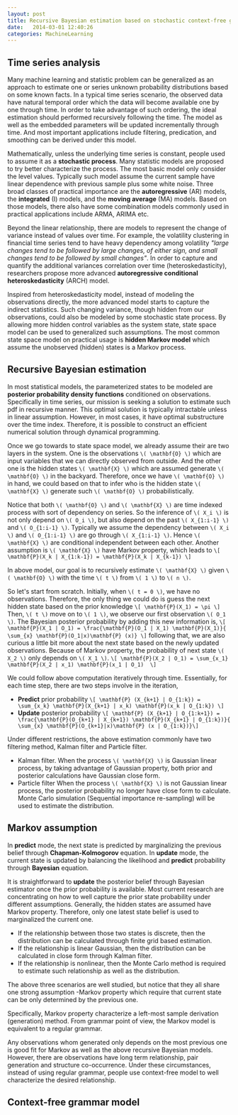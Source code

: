 ```yaml
---
layout: post
title: Recursive Bayesian estimation based on stochastic context-free grammar
date:   2014-03-01 12:40:26
categories: MachineLearning 
---
```


## Time series analysis
Many machine learning and statistic problem can be generalized as an approach to estimate one or series unknown probability distributions based on some known facts.
In a typical time series scenario, the observed data have natural temporal order which the data will become available one by one through time.
In order to take advantage of such ordering, the ideal estimation should performed recursively following the time. 
The model as well as the embedded parameters will be updated incrementally through time. 
And most important applications include filtering, predication, and smoothing can be derived under this model.

Mathematically, unless the underlying time series is constant, people used to assume it as a **stochastic process**. Many statistic models are proposed to try better characterize the process. 
The most basic model only consider the level values. Typically such model assume the current sample have linear dependence with previous sample plus some white noise. 
Three broad classes of practical importance are the **autoregressive** (AR) models, the **integrated** (I) models, and the **moving average** (MA) models. 
Based on those models, there also have some combination models commonly used in practical applications include ARMA, ARIMA etc.

Beyond the linear relationship, there are models to represent the change of variance instead of values over time. 
For example, the volatility clustering in financial time series tend to have heavy dependency among volatility _"large changes tend to be followed by large changes, of either sign, and small changes tend to be followed by small changes"_.
In order to capture and quantify the additional variances correlation over time (heteroskedasticity), researchers propose more advanced **autoregressive conditional heteroskedasticity** (ARCH) model.

Inspired from heteroskedasticity model, instead of modeling the observations directly, the more advanced model starts to capture the indirect statistics. 
Such changing variance, though hidden from our observations, could also be modeled by some stochastic state process.
By allowing more hidden control variables as the system state, state space model can be used to generalized such assumptions. 
The most common state space model on practical usage is **hidden Markov model** which assume the unobserved (hidden) states is a Markov process.

## Recursive Bayesian estimation 
In most statistical models, the parameterized states to be modeled are  **posterior probability density functions** conditioned on observations.
Specifically in time series, our mission is seeking a solution to estimate such pdf in recursive manner. 
This optimal solution is typically intractable unless in linear assumption.
However, in most cases, it have optimal substructure over the time index. Therefore, it is possible to construct an efficient numerical solution through dynamical programming.

Once we go towards to state space model, we already assume their are two layers in the system. One is the observations `\( \mathbf{O} \)` which are input variables that we can directly observed from outside. And the other one is the hidden states `\( \mathbf{X} \)` which are assumed generate `\( \mathbf{O} \)` in the backyard.
Therefore, once we have `\( \mathbf{O} \)` in hand, we could based on that to infer who is the hidden state `\( \mathbf{X} \)` generate such `\( \mathbf{O} \)` probabilistically. 

Notice that both `\( \mathbf{O} \)` and `\( \mathbf{X} \)` are time indexed process with sort of dependency on series. 
So the inference of `\( X_i \)` is not only depend on `\( O_i \)`, but also depend on the past `\( X_{1:i-1} \)` and `\( O_{1:i-1} \)`.
Typically we assume the dependency between `\( X_i \)` and `\( O_{1:i-1} \)` are go through `\( X_{1:i-1} \)`.
Hence `\( \mathbf{X} \)` are conditional independent between each other.
Another assumption is `\( \mathbf{X} \)` have Markov property, which leads to
`\[
\mathbf{P}(X_k | X_{1:k-1}) = \mathbf{P}(X_k | X_{k-1})
\]`

In above model, our goal is to recursively estimate `\( \mathbf{X} \)` given `\( \mathbf{O} \)` with the time `\( t \)` from `\( 1 \)` to `\( n \)`.

So let's start from scratch. 
Initially, when `\( t = 0 \)`, we have no observations. Therefore, the only thing we could do is guess the next hidden state based on the prior knowledge
`\[
\mathbf{P}(X_1) = \pi
\]`
Then, `\( t \)` move on to `\( 1 \)`, we observe our first observation `\( O_1 \)`. The Bayesian posterior probability by adding this new information is,
`\[
\mathbf{P}(X_1 | O_1) = \frac{\mathbf{P}(O_1 | X_1) \mathbf{P}(X_1)}{ \sum_{x} \mathbf{P}(O_1|x)\mathbf{P} (x)}
\]`
following that, we are also curious a little bit more about the next state based on the newly updated observations. 
Because of Markov property, the probability of next state `\( X_2 \)` only depends on `\( X_1 \)`. 
`\[
\mathbf{P}(X_2 | O_1) = \sum_{x_1} \mathbf{P}(X_2 | x_1) \mathbf{P}(x_1 | O_1) 
\]`

We could follow above computation iteratively through time. 
Essentially, for each time step, there are two steps involve in the iteration,

* __Predict__ prior probability 
`\[ \mathbf{P} (X_{k+1} | O_{1:k}) = \sum_{x_k} \mathbf{P}(X_{k+1} | x_k) \mathbf{P}(x_k | O_{1:k}) \]`
* __Update__ posterior probability
`\[ \mathbf{P} (X_{k+1} | O_{1:k+1}) = \frac{\mathbf{P}(O_{k+1} | X_{k+1}) \mathbf{P}(X_{k+1} | O_{1:k})}{ \sum_{x} \mathbf{P}(O_{k+1}|x)\mathbf{P} (x | O_{1:k})}\]`

Under different restrictions, the above estimation commonly have two filtering method, Kalman filter and Particle filter.

* Kalman filter.
	When the process `\( \mathbf{X} \)` is Gaussian linear process, by taking advantage of Gaussian property, both prior and posterior calculations have Gaussian close form.
* Particle filter
	When the process `\( \mathbf{X} \)` is not Gaussian linear process,
	the posterior probability no longer have close form to calculate.
	Monte Carlo simulation (Sequential importance re-sampling) will be used to estimate the distribution.

## Markov assumption

In __predict__ mode, the next state is predicted by marginalizing the previous belief through __Chapman-Kolmogorov__ equation.
In __update__ mode, the current state is updated by balancing the likelihood and __predict__ probability through __Bayesian__ equation.

It is straightforward to __update__ the posterior belief through Bayesian estimator once the prior probability is available. 
Most current research are concentrating on how to well capture the prior state probability under different assumptions. 
Generally, the hidden states are assumed have Markov property.
Therefore, only one latest state belief is used to marginalized the current one.

* If the relationship between those two states is discrete, then the distribution can be calculated through finite grid based estimation.
* If the relationship is linear Gaussian, then the distribution can be calculated in close form through Kalman filter.
* If the relationship is nonlinear, then the Monte Carlo method is required to estimate such relationship as well as the distribution.

The above three scenarios are well studied, but notice that they all share one strong assumption -Markov property which require that current state can be only determined by the previous one.

Specifically, Markov property characterize a left-most sample derivation (generation) method.
From grammar point of view, the Markov model is equivalent to a regular grammar.

Any observations whom generated only depends on the most previous one is good fit for Markov as well as the above recursive Bayesian models.
However, there are observations have long term relationship, pair generation and structure co-occurrence. 
Under these circumstances, instead of using regular grammar, people use context-free model to well characterize the desired relationship.

## Context-free grammar model